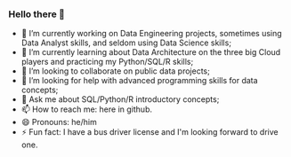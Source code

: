 ### Hello there 👋

- 🔭 I’m currently working on Data Engineering projects, sometimes using Data Analyst skills, and seldom using Data Science skills;
- 🌱 I’m currently learning about Data Architecture on the three big Cloud players and practicing my Python/SQL/R skills;
- 👯 I’m looking to collaborate on public data projects;
- 🤔 I’m looking for help with advanced programming skills for data concepts;
- 💬 Ask me about SQL/Python/R introductory concepts;
- 📫 How to reach me: here in github.
- 😄 Pronouns: he/him
- ⚡ Fun fact: I have a bus driver license and I'm looking forward to drive one.
